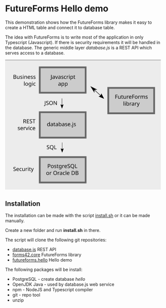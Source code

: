 # FutureForms Hello demo

This demonstration shows how the FutureForms library
makes it easy to create a HTML table and connect
it to database table.

The idea with FutureForms is to write most of the
application in only Typescript (Javascript). 
If there is security requirements it will be handled
in the database.
The generic middle layer *database.js* is a REST API
which serves access to a database.

![Blocks](images/blocks.svg)

## Installation

The installation can be made with the script [install.sh](install.sh)
or it can be made manually.

Create a new folder and run **install.sh** in there.

The script will clone the following git repositories:

* [database.js](https://github.com/miracle-42/database.js) REST API
* [forms42.core](https://github.com/miracle-42/forms42.core) FutureForms library
* [futureforms.hello](https://github.com/miracle-42/futureforms.hello) Hello demo

The following packages will be install:

* PostgreSQL - create database *hello*
* OpenJDK Java - used by database.js web service
* npm - NodeJS and Typescript compiler
* git - repo tool
* unzip


